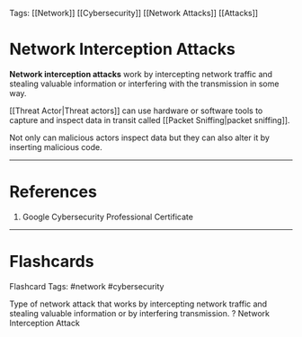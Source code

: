 Tags: [[Network]] [[Cybersecurity]] [[Network Attacks]] [[Attacks]]
# Network Interception Attacks

**Network interception attacks** work by intercepting network traffic and stealing valuable information or interfering with the transmission in some way.

[[Threat Actor|Threat actors]] can use hardware or software tools to capture and inspect data in transit called [[Packet Sniffing|packet sniffing]].

Not only can malicious actors inspect data but they can also alter it by inserting malicious code.

---
# References

1. Google Cybersecurity Professional Certificate

---
# Flashcards

Flashcard Tags: #network #cybersecurity 

Type of network attack that works by intercepting network traffic and stealing valuable information or by interfering transmission.
?
Network Interception Attack
<!--SR:!2024-05-09,1,230-->